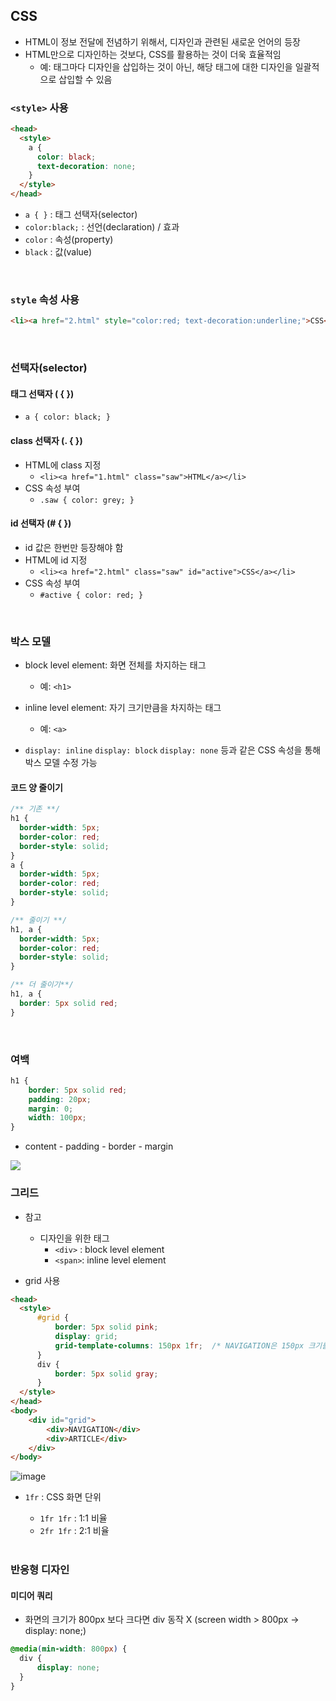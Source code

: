 ## CSS
- HTML이 정보 전달에 전념하기 위해서, 디자인과 관련된 새로운 언어의 등장
- HTML만으로 디자인하는 것보다, CSS를 활용하는 것이 더욱 효율적임
  - 예: 태그마다 디자인을 삽입하는 것이 아닌, 해당 태그에 대한 디자인을 일괄적으로 삽입할 수 있음

### `<style>` 사용
```html
<head>
  <style>
    a {
      color: black;
      text-decoration: none;
    }
  </style>
</head>
```
- `a { }` : 태그 선택자(selector)
- `color:black;` : 선언(declaration) / 효과
- `color` : 속성(property)
- `black` : 값(value)

<br>

### `style` 속성 사용
```html
<li><a href="2.html" style="color:red; text-decoration:underline;">CSS</a></li>
```

<br>

### 선택자(selector)
#### 태그 선택자 ( { })
- `a { color: black; }`

#### class 선택자 (. { })
- HTML에 class 지정
  - `<li><a href="1.html" class="saw">HTML</a></li>`
- CSS 속성 부여
  - `.saw { color: grey; }`

#### id 선택자 (# { })
- id 값은 한번만 등장해야 함
- HTML에 id 지정
  - `<li><a href="2.html" class="saw" id="active">CSS</a></li>`
- CSS 속성 부여
  - `#active { color: red; }`

<br>

### 박스 모델
- block level element: 화면 전체를 차지하는 태그
  - 예: `<h1>`
- inline level element: 자기 크기만큼을 차지하는 태그
  - 예: `<a>`

- `display: inline` `display: block` `display: none`  등과 같은 CSS 속성을 통해 박스 모델 수정 가능

#### 코드 양 줄이기
```css
/** 기존 **/
h1 {
  border-width: 5px;
  border-color: red;
  border-style: solid;
}
a {
  border-width: 5px;
  border-color: red;
  border-style: solid;
}

/** 줄이기 **/
h1, a {
  border-width: 5px;
  border-color: red;
  border-style: solid;
}

/** 더 줄이기**/
h1, a {
  border: 5px solid red;
}
```

<br>

### 여백
```css
h1 {
    border: 5px solid red;
    padding: 20px;
    margin: 0;
    width: 100px;
}
```

- content - padding - border - margin

<img src="https://static.javatpoint.com/csspages/images/margin-padding.png">

<br>

### 그리드
- 참고
  - 디자인을 위한 태그
    - `<div>` : block level element
    - `<span>`: inline level element

- grid 사용
```html
<head>
  <style>
      #grid {
          border: 5px solid pink;
          display: grid;
          grid-template-columns: 150px 1fr;  /* NAVIGATION은 150px 크기를, ARTICLE은 나머지 크기를 가짐 */
      }
      div {
          border: 5px solid gray;
      }
  </style>
</head>
<body>
    <div id="grid">
        <div>NAVIGATION</div>
        <div>ARTICLE</div>
    </div>
</body>
```

![image](https://user-images.githubusercontent.com/87802191/219864751-597a8f96-5481-40ca-ab87-b71acfcedbee.png)

- `1fr` : CSS 화면 단위
  - `1fr 1fr` : 1:1 비율
  - `2fr 1fr` : 2:1 비율

  <br>

### 반응형 디자인
#### 미디어 쿼리
- 화면의 크기가 800px 보다 크다면 div 동작 X (screen width > 800px -> display: none;)
```css
@media(min-width: 800px) {
  div {
      display: none;
  }
}
```